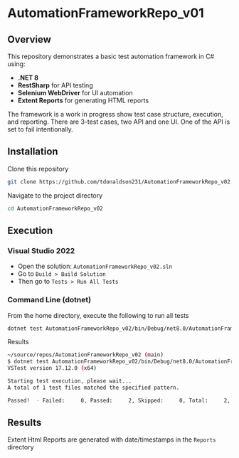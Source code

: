 # AutomationFrameworkRepo_v01

## Overview  
This repository demonstrates a basic test automation framework in C# using:
- **.NET 8** 
- **RestSharp** for API testing  
- **Selenium WebDriver** for UI automation  
- **Extent Reports** for generating HTML reports

The framework is a work in progress show test case structure, execution, and reporting.
There are 3-test cases, two API and one UI. One of the API is set to fail intentionally. 

## Installation 
Clone this repository 
```bash
git clone https://github.com/tdonaldson231/AutomationFrameworkRepo_v02.git
```
Navigate to the project directory
```bash
cd AutomationFrameworkRepo_v02
```
## Execution 
### Visual Studio 2022
- Open the solution: `AutomationFrameworkRepo_v02.sln`
- Go to `Build > Build Solution`
- Then go to `Tests > Run All Tests`
 
### Command Line (dotnet)
From the home directory, execute the following to run all tests
```bash
dotnet test AutomationFrameworkRepo_v02/bin/Debug/net8.0/AutomationFrameworkRepo_v02.dll
```
Results
```bash
~/source/repos/AutomationFrameworkRepo_v02 (main)
$ dotnet test AutomationFrameworkRepo_v02/bin/Debug/net8.0/AutomationFrameworkRepo_v02.dll
VSTest version 17.12.0 (x64)

Starting test execution, please wait...
A total of 1 test files matched the specified pattern.

Passed!  - Failed:     0, Passed:     2, Skipped:     0, Total:     2, Duration: 3 s - AutomationFrameworkRepo_v02.dll (net8.0)
```

## Results 
Extent Html Reports are generated with date/timestamps in the `Reports` directory
